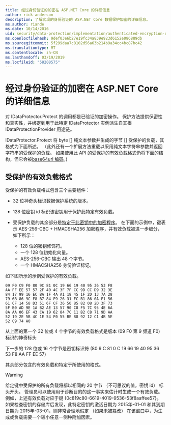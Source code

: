 ```yaml
---
title: 经过身份验证的加密在 ASP.NET Core 的详细信息
author: rick-anderson
description: 了解实现的身份验证的 ASP.NET Core 数据保护加密的详细信息。
ms.author: riande
ms.date: 10/14/2016
uid: security/data-protection/implementation/authenticated-encryption-details
ms.openlocfilehash: 9def03e6b27e19fc34a839e923d6152e086889db
ms.sourcegitcommit: 5f299daa7c8102d56a63b214b9a34cc4bc87bc42
ms.translationtype: MT
ms.contentlocale: zh-CN
ms.lasthandoff: 03/19/2019
ms.locfileid: "58208575"
---
```

# <a name="authenticated-encryption-details-in-aspnet-core"></a>经过身份验证的加密在 ASP.NET Core 的详细信息

<a name="data-protection-implementation-authenticated-encryption-details"></a>

对 IDataProtector.Protect 的调用都是已验证的加密操作。 保护方法提供保密性和真实性，并绑定到用于此特定 IDataProtector 实例派生自其根 IDataProtectionProvider 用途链。

IDataProtector.Protect 将 byte [] 纯文本参数并生成的字节 [] 受保护的负载，其格式为下面所述。 （此外还有一个扩展方法重载以采用纯文本字符串参数并返回字符串的受保护的负载。 如果使用此 API 的受保护的有效负载格式仍将下面的结构，但它会被[base64url 编码](https://tools.ietf.org/html/rfc4648#section-5)。)

## <a name="protected-payload-format"></a>受保护的有效负载格式

受保护的有效负载格式包含三个主要组件：

* 32 位神奇头标识数据保护系统的版本。

* 128 位密钥 id 标识该密钥用于保护此特定有效负载。

* 受保护负载的其余部分是[特定于此密钥中的加密程序](xref:security/data-protection/implementation/subkeyderivation#data-protection-implementation-subkey-derivation)。 在下面的示例中，键表示 AES-256-CBC + HMACSHA256 加密程序，并有效负载被进一步细分，如下所示：
  * 128 位的密钥修饰符。
  * 一个 128 位初始化向量。
  * AES-256-CBC 输出 48 个字节。
  * 一个 HMACSHA256 身份验证标记。

如下图所示的示例受保护的有效负载。

```
09 F0 C9 F0 80 9C 81 0C 19 66 19 40 95 36 53 F8
AA FF EE 57 57 2F 40 4C 3F 7F CC 9D CC D9 32 3E
84 17 99 16 EC BA 1F 4A A1 18 45 1F 2D 13 7A 28
79 6B 86 9C F8 B7 84 F9 26 31 FC B1 86 0A F1 56
61 CF 14 58 D3 51 6F CF 36 50 85 82 08 2D 3F 73
5F B0 AD 9E 1A B2 AE 13 57 90 C8 F5 7C 95 4E 6A
8A AA 06 EF 43 CA 19 62 84 7C 11 B2 C8 71 9D AA
52 19 2E 5B 4C 1E 54 F0 55 BE 88 92 12 C1 4B 5E
52 C9 74 A0
```

从上面的第一个 32 位或 4 个字节的有效负载格式是版本 (09 F0 第 9 频道 F0) 标识的神奇标头

下一步的 128 位或 16 个字节是密钥标识符 (80 9 C 81 0 C 19 66 19 40 95 36 53 F8 AA FF EE 57)

其余部分包含的有效负载和特定于所使用的格式。

> [!WARNING]
> 给定键中受保护的所有负载将都以相同的 20 字节 （不可思议的值，密钥 id） 标头开头。 管理员可以使用用于诊断目的的这一事实来估计时生成一个有效负载。 例如，上述有效负载对应于键 {0c819c80-6619-4019-9536-53f8aaffee57}。 如果检查密钥的存储库后发现，此特定密钥的激活日期为 2015年-01-01 和其到期日期为 2015年-03-01，则非常合理地假定 （如果未被篡改） 在该窗口中，为生成或负载需要一个较小任意一侧种附加因素。
